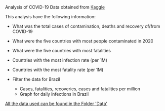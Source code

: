Analysis of COVID-19 Data obtained from [Kaggle](https://www.kaggle.com/datasets/imdevskp/corona-virus-report)

This analysis have the following information:

- What was the total cases of contamination, deaths and recovery of/from COVID-19

- What were the five countries with most people contaminated in 2020

- What were the five countries with most fatalities

- Countries with the most infection rate (per 1M)
 
- Countries with the most fatality rate (per 1M)

- Filter the data for Brazil
    - Cases, fatalities, recoveries, cases and fatalities per million
    - Graph for daily infections in Brazil

[All the data used can be found in the Folder 'Data'](Data)